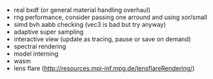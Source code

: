 - real bxdf (or general material handling overhaul)
- rng performance, consider passing one arround and using xor/small
- simd bvh aabb checking (vec3 is bad but try anyway)
- adaptive super sampling
- interactive view (update as tracing, pause or save on demand)
- spectral rendering
- model interning
- wasm
- lens flare (http://resources.mpi-inf.mpg.de/lensflareRendering/)
